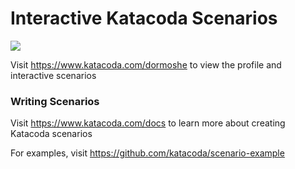 # Interactive Katacoda Scenarios

[![](http://shields.katacoda.com/katacoda/dormoshe/count.svg)](https://www.katacoda.com/dormoshe "Get your profile on Katacoda.com")

Visit https://www.katacoda.com/dormoshe to view the profile and interactive scenarios

### Writing Scenarios
Visit https://www.katacoda.com/docs to learn more about creating Katacoda scenarios

For examples, visit https://github.com/katacoda/scenario-example
